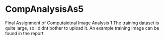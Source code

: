 # CompAnalysisAs5
Final Assignment of Computaiotnal Image Analysis 1
The training dataset is quite large, so i didnt bother to upload it. An example training image can be found in the report
